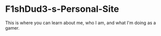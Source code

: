 # F1shDud3-s-Personal-Site
This is where you can learn about me, who I am, and what I'm doing as a gamer.

